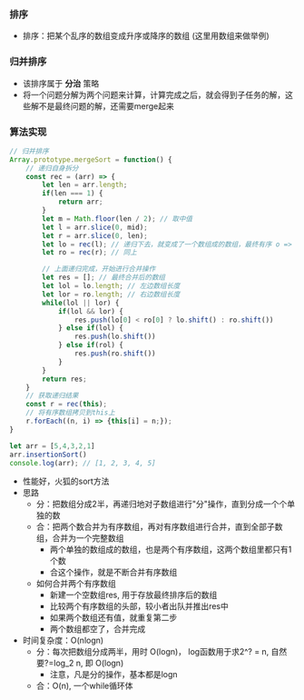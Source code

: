 ### 排序

- 排序：把某个乱序的数组变成升序或降序的数组 (这里用数组来做举例)

### 归并排序

- 该排序属于 **分治** 策略
- 将一个问题分解为两个问题来计算，计算完成之后，就会得到子任务的解，这些解不是最终问题的解，还需要merge起来

### 算法实现

```js
// 归并排序
Array.prototype.mergeSort = function() {
    // 递归自身拆分
    const rec = (arr) => {
        let len = arr.length;
        if(len === 1) {
            return arr;
        }
        let m = Math.floor(len / 2); // 取中值
        let l = arr.slice(0, mid);
        let r = arr.slice(0, len);
        let lo = rec(l); // 递归下去，就变成了一个数组成的数组，最终有序 o => order
        let ro = rec(r); // 同上

        // 上面递归完成，开始进行合并操作
        let res = []; // 最终合并后的数组
        let lol = lo.length; // 左边数组长度
        let lor = ro.length; // 右边数组长度
        while(lol || lor) {
            if(lol && lor) {
                res.push(lo[0] < ro[0] ? lo.shift() : ro.shift())
            } else if(lol) {
                res.push(lo.shift())
            } else if(rol) {
                res.push(ro.shift())
            }
        }
        return res;
    }
    // 获取递归结果
    const r = rec(this);
    // 将有序数组拷贝到this上
    r.forEach((n, i) => {this[i] = n;});
}

let arr = [5,4,3,2,1]
arr.insertionSort()
console.log(arr); // [1, 2, 3, 4, 5]
```

- 性能好，火狐的sort方法
- 思路
    * 分：把数组分成2半，再递归地对子数组进行"分"操作，直到分成一个个单独的数
    * 合：把两个数合并为有序数组，再对有序数组进行合并，直到全部子数组，合并为一个完整数组
        * 两个单独的数组成的数组，也是两个有序数组，这两个数组里都只有1个数
        * 合这个操作，就是不断合并有序数组
    * 如何合并两个有序数组
        * 新建一个空数组res, 用于存放最终排序后的数组
        * 比较两个有序数组的头部，较小者出队并推出res中
        * 如果两个数组还有值，就重复第二步
        * 两个数组都空了，合并完成
- 时间复杂度：O(nlogn)
    * 分：每次把数组分成两半，用时 O(logn)， log函数用于求2^? = n, 自然要?=log_2 n, 即 O(logn)
        * 注意，凡是分的操作，基本都是logn
    * 合：O(n), 一个while循环体